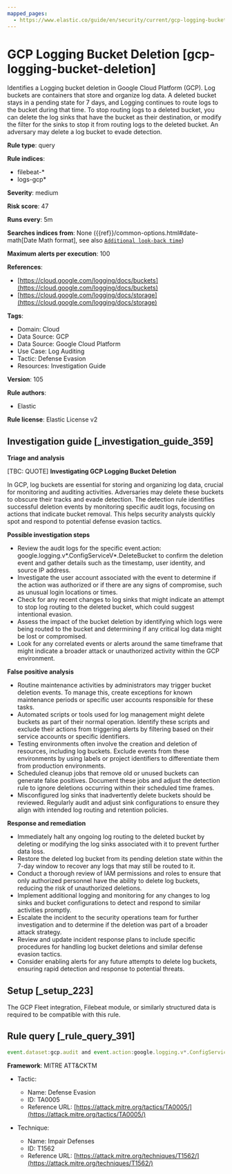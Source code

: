 ```yaml
---
mapped_pages:
  - https://www.elastic.co/guide/en/security/current/gcp-logging-bucket-deletion.html
---
```


# GCP Logging Bucket Deletion [gcp-logging-bucket-deletion]

Identifies a Logging bucket deletion in Google Cloud Platform (GCP). Log buckets are containers that store and organize log data. A deleted bucket stays in a pending state for 7 days, and Logging continues to route logs to the bucket during that time. To stop routing logs to a deleted bucket, you can delete the log sinks that have the bucket as their destination, or modify the filter for the sinks to stop it from routing logs to the deleted bucket. An adversary may delete a log bucket to evade detection.

**Rule type**: query

**Rule indices**:

* filebeat-*
* logs-gcp*

**Severity**: medium

**Risk score**: 47

**Runs every**: 5m

**Searches indices from**: None ({{ref}}/common-options.html#date-math[Date Math format], see also [`Additional look-back time`](docs-content://solutions/security/detect-and-alert/create-detection-rule.md#rule-schedule))

**Maximum alerts per execution**: 100

**References**:

* [https://cloud.google.com/logging/docs/buckets](https://cloud.google.com/logging/docs/buckets)
* [https://cloud.google.com/logging/docs/storage](https://cloud.google.com/logging/docs/storage)

**Tags**:

* Domain: Cloud
* Data Source: GCP
* Data Source: Google Cloud Platform
* Use Case: Log Auditing
* Tactic: Defense Evasion
* Resources: Investigation Guide

**Version**: 105

**Rule authors**:

* Elastic

**Rule license**: Elastic License v2

## Investigation guide [_investigation_guide_359]

**Triage and analysis**

[TBC: QUOTE]
**Investigating GCP Logging Bucket Deletion**

In GCP, log buckets are essential for storing and organizing log data, crucial for monitoring and auditing activities. Adversaries may delete these buckets to obscure their tracks and evade detection. The detection rule identifies successful deletion events by monitoring specific audit logs, focusing on actions that indicate bucket removal. This helps security analysts quickly spot and respond to potential defense evasion tactics.

**Possible investigation steps**

* Review the audit logs for the specific event.action: google.logging.v*.ConfigServiceV*.DeleteBucket to confirm the deletion event and gather details such as the timestamp, user identity, and source IP address.
* Investigate the user account associated with the event to determine if the action was authorized or if there are any signs of compromise, such as unusual login locations or times.
* Check for any recent changes to log sinks that might indicate an attempt to stop log routing to the deleted bucket, which could suggest intentional evasion.
* Assess the impact of the bucket deletion by identifying which logs were being routed to the bucket and determining if any critical log data might be lost or compromised.
* Look for any correlated events or alerts around the same timeframe that might indicate a broader attack or unauthorized activity within the GCP environment.

**False positive analysis**

* Routine maintenance activities by administrators may trigger bucket deletion events. To manage this, create exceptions for known maintenance periods or specific user accounts responsible for these tasks.
* Automated scripts or tools used for log management might delete buckets as part of their normal operation. Identify these scripts and exclude their actions from triggering alerts by filtering based on their service accounts or specific identifiers.
* Testing environments often involve the creation and deletion of resources, including log buckets. Exclude events from these environments by using labels or project identifiers to differentiate them from production environments.
* Scheduled cleanup jobs that remove old or unused buckets can generate false positives. Document these jobs and adjust the detection rule to ignore deletions occurring within their scheduled time frames.
* Misconfigured log sinks that inadvertently delete buckets should be reviewed. Regularly audit and adjust sink configurations to ensure they align with intended log routing and retention policies.

**Response and remediation**

* Immediately halt any ongoing log routing to the deleted bucket by deleting or modifying the log sinks associated with it to prevent further data loss.
* Restore the deleted log bucket from its pending deletion state within the 7-day window to recover any logs that may still be routed to it.
* Conduct a thorough review of IAM permissions and roles to ensure that only authorized personnel have the ability to delete log buckets, reducing the risk of unauthorized deletions.
* Implement additional logging and monitoring for any changes to log sinks and bucket configurations to detect and respond to similar activities promptly.
* Escalate the incident to the security operations team for further investigation and to determine if the deletion was part of a broader attack strategy.
* Review and update incident response plans to include specific procedures for handling log bucket deletions and similar defense evasion tactics.
* Consider enabling alerts for any future attempts to delete log buckets, ensuring rapid detection and response to potential threats.


## Setup [_setup_223]

The GCP Fleet integration, Filebeat module, or similarly structured data is required to be compatible with this rule.


## Rule query [_rule_query_391]

```js
event.dataset:gcp.audit and event.action:google.logging.v*.ConfigServiceV*.DeleteBucket and event.outcome:success
```

**Framework**: MITRE ATT&CKTM

* Tactic:

    * Name: Defense Evasion
    * ID: TA0005
    * Reference URL: [https://attack.mitre.org/tactics/TA0005/](https://attack.mitre.org/tactics/TA0005/)

* Technique:

    * Name: Impair Defenses
    * ID: T1562
    * Reference URL: [https://attack.mitre.org/techniques/T1562/](https://attack.mitre.org/techniques/T1562/)



